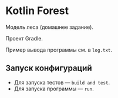 # Kotlin Forest
Модель леса (домашнее задание).

Проект Gradle.

Пример вывода программы см. в `log.txt`.

## Запуск конфигураций
- Для запуска тестов &mdash; `build and test`.
- Для запуска программы &mdash; `run`.
